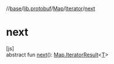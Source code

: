 //[base](../../../../index.md)/[lib.protobuf](../../index.md)/[Map](../index.md)/[Iterator](index.md)/[next](next.md)

# next

[js]\
abstract fun [next](next.md)(): [Map.IteratorResult](../-iterator-result/index.md)&lt;[T](index.md)&gt;

